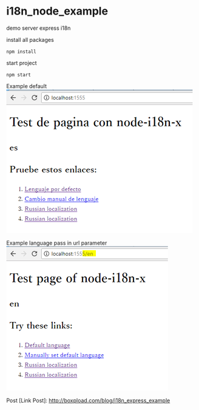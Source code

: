 # i18n_node_example
demo server express i18n

install all packages
````
npm install
````

start project 
````
npm start
````

Example default
![alt text](./img/1.PNG "Example default")

Example language pass in url parameter
![alt text](./img/2.PNG "Example default")

Post
[Link Post]: http://boxpload.com/blog/i18n_express_example


